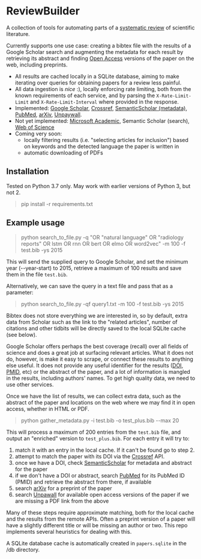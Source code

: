 # ReviewBuilder
A collection of tools for automating parts of a [systematic review](https://consumers.cochrane.org/what-systematic-review) of scientific literature.

Currently supports one use case: creating a bibtex file with the results of a Google Scholar search and augmenting the metadata for each result by retrieving its abstract and finding [Open Access](https://en.wikipedia.org/wiki/Open_access) versions of the paper on the web, including preprints. 

- All results are cached locally in a SQLite database, aiming to make iterating over queries for obtaining papers for a review less painful.
- All data ingestion is _nice_ :), locally enforcing rate limiting, both from the known requirements of each service, and by parsing the `X-Rate-Limit-Limit` and `X-Rate-Limit-Interval` where provided in the response.
- Implemented: [Google Scholar](https://scholar.google.com), [Crossref](https://www.crossref.org/services/metadata-delivery/rest-api/), [SemanticScholar (metadata)](https://api.semanticscholar.org/), [PubMed](https://www.ncbi.nlm.nih.gov/home/develop/api/), [arXiv](https://arxiv.org/help/api), [Unpaywall](https://unpaywall.org/products/api).
- Not yet implemented: [Microsoft Academic](https://academic.microsoft.com), Semantic Scholar (search), [Web of Science](https://developer.clarivate.com/apis/wos)
- Coming very soon: 
  - locally filtering results (i.e. "selecting articles for inclusion") based on keywords and the detected language the paper is written in
  - automatic downloading of PDFs

## Installation

Tested on Python 3.7 only. May work with earlier versions of Python 3, but not 2.

> pip install -r requirements.txt

## Example usage

> python search_to_file.py -q "OR \"natural language\" OR \"radiology reports\" OR lstm OR rnn OR bert OR elmo OR word2vec" -m 100 -f test.bib -ys 2015

This will send the supplied query to Google Scholar, and set the minimum year (--year-start) to 2015, retrieve a maximum of 100 results and save them in the file `test.bib`. 

Alternatively, we can save the query in a text file and pass that as a parameter:

> python search_to_file.py -qf query1.txt -m 100 -f test.bib -ys 2015

Bibtex does not store everything we are interested in, so by default, extra data from Scholar such as the link to the "related articles", number of citations and other tidbits will be directly saved to the local SQLite cache (see below).

Google Scholar offers perhaps the best coverage (recall) over all fields of science and does a great job at surfacing relevant articles. What it does not do, however, is make it easy to scrape, or connect these results to anything else useful. It does not provide any useful identifier for the results ([DOI](http://www.doi.org/), [PMID](https://www.ncbi.nlm.nih.gov/pmc/pmctopmid/), etc) or the abstract of the paper, and a lot of information is mangled in the results, including authors' names.  To get high quality data, we need to use other services.

Once we have the list of results, we can collect extra data, such as the abstract of the paper and locations on the web where we may find it in open access, whether in HTML or PDF.

> python gather_metadata.py -i test.bib -o test_plus.bib --max 20

This will process a maximum of 200 entries from the `test.bib` file, and output an "enriched" version to `test_plus.bib`. For each entry it will try to:
1. match it with an entry in the local cache. If it can't be found go to step 2.
1. attempt to match the paper with its DOI via the [Crossref](http://www.crossref.org/) API.
1. once we have a DOI, check [SemanticScholar](http://www.semanticscholar.org/) for metadata and abstract for the paper
1. if we don't have a DOI or abstract, search [PubMed](http://www.ncbi.nlm.nih.gov/pubmed/) for its PubMed ID (PMID) and retrieve the abstract from there, if available
1. search [arXiv](http://arxiv.org) for a preprint of the paper
1. search [Unpawall](http://unpaywall.org) for available open access versions of the paper if we are missing a PDF link from the above

Many of these steps require approximate matching, both for the local cache and the results from the remote APIs. Often a preprint version of a paper will have a slightly different title or will be missing an author or two. This repo implements several heuristics for dealing with this.

A SQLite database cache is automatically created in `papers.sqlite` in the /db directory.


